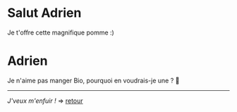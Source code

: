 # Salut Adrien 
Je t'offre cette magnifique pomme :) 
# Adrien 
Je n'aime pas manger Bio, pourquoi en voudrais-je une ? :thinking:
- - -
*J'veux m'enfuir !* => [retour](start.md)